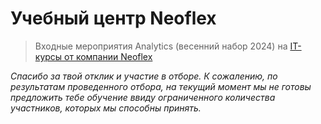 # Учебный центр Neoflex
> Входные мероприятия Analytics (весенний набор 2024) на [IT-курсы от компании Neoflex](https://edu.neoflex.ru/)

*Спасибо за твой отклик и участие в отборе. К сожалению, по результатам проведенного отбора, на текущий момент мы не готовы предложить тебе обучение ввиду ограниченного количества участников, которых мы способны принять.*

